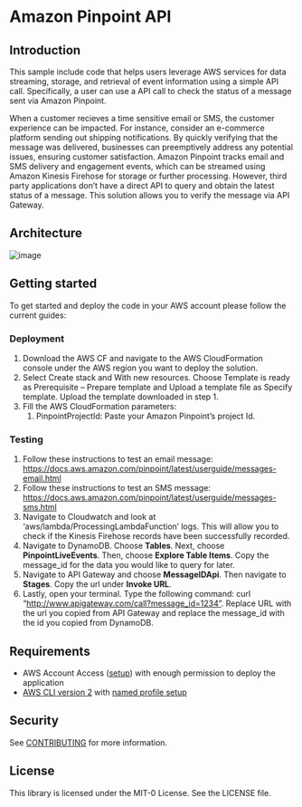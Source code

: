 # Amazon Pinpoint API

## Introduction

This sample include code that helps users leverage AWS services for data streaming, storage, and retrieval of event information using a simple API call. Specifically, a user can use a API call to check the status of a message sent via Amazon Pinpoint. 

When a customer recieves a time sensitive email or SMS, the customer experience can be impacted. For instance, consider an e-commerce platform sending out shipping notifications. By quickly verifying that the message was delivered, businesses can preemptively address any potential issues, ensuring customer satisfaction. Amazon Pinpoint tracks email and SMS delivery and engagement events, which can be streamed using Amazon Kinesis Firehose for storage or further processing. However, third party applications don’t have a direct API to query and obtain the latest status of a message. This solution allows you to verify the message via API Gateway. 


## Architecture

![image](https://github.com/aws-samples/pinpoint-api-blog/assets/88910408/f16e7cd9-5765-4742-8057-1aa2dcd52fbf)

## Getting started

To get started and deploy the code in your AWS account please follow the current guides:

### Deployment


1. Download the AWS CF and navigate to the AWS CloudFormation console under the AWS region you want to deploy the solution.
2. Select Create stack and With new resources. Choose Template is ready as Prerequisite – Prepare template and Upload a template file as Specify template. Upload the template downloaded in step 1.
3. Fill the AWS CloudFormation parameters:
    1. PinpointProjectId: Paste your Amazon Pinpoint’s project Id.

### Testing

1. Follow these instructions to test an email message: https://docs.aws.amazon.com/pinpoint/latest/userguide/messages-email.html
2. Follow these instructions to test an SMS message: https://docs.aws.amazon.com/pinpoint/latest/userguide/messages-sms.html
3. Navigate to Cloudwatch and look at ‘aws/lambda/ProcessingLambdaFunction’ logs. This will allow you to check if the Kinesis Firehose records have been successfully recorded.
4. Navigate to DynamoDB. Choose **Tables**. Next, choose **PinpointLiveEvents**. Then, choose **Explore Table Items**. Copy the message_id for the data you would like to query for later.
5. Navigate to API Gateway and choose **MessageIDApi**. Then navigate to **Stages**. Copy the url under **Invoke URL**.
6. Lastly, open your terminal. Type the following command: curl “http://www.apigateway.com/call?message_id=1234”. Replace URL with the url you copied from API Gateway and replace the message_id with the id you copied from DynamoDB. 

## Requirements

- AWS Account Access ([setup](https://aws.amazon.com/premiumsupport/knowledge-center/create-and-activate-aws-account/)) with enough permission to deploy the application
- [AWS CLI version 2](https://docs.aws.amazon.com/cli/latest/userguide/getting-started-install.html) with [named profile setup](https://docs.aws.amazon.com/cli/latest/userguide/cli-configure-profiles.html)

## Security

See [CONTRIBUTING](CONTRIBUTING.md#security-issue-notifications) for more information.

## License

This library is licensed under the MIT-0 License. See the LICENSE file.
